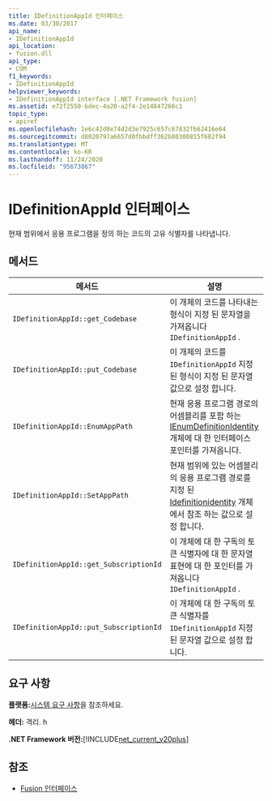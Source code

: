 ```yaml
---
title: IDefinitionAppId 인터페이스
ms.date: 03/30/2017
api_name:
- IDefinitionAppId
api_location:
- fusion.dll
api_type:
- COM
f1_keywords:
- IDefinitionAppId
helpviewer_keywords:
- IDefinitionAppId interface [.NET Framework fusion]
ms.assetid: e72f2550-bdec-4a20-a2f4-2e14847266c1
topic_type:
- apiref
ms.openlocfilehash: 1e6c42d8e74d2d3e7925c657c67832f662416e64
ms.sourcegitcommit: d8020797a6657d0fbbdff362b80300815f682f94
ms.translationtype: MT
ms.contentlocale: ko-KR
ms.lasthandoff: 11/24/2020
ms.locfileid: "95673867"
---
```

# <a name="idefinitionappid-interface"></a>IDefinitionAppId 인터페이스

현재 범위에서 응용 프로그램을 정의 하는 코드의 고유 식별자를 나타냅니다.  
  
## <a name="methods"></a>메서드  
  
|메서드|설명|  
|------------|-----------------|  
|`IDefinitionAppId::get_Codebase`|이 개체의 코드를 나타내는 형식이 지정 된 문자열을 가져옵니다 `IDefinitionAppId` .|  
|`IDefinitionAppId::put_Codebase`|이 개체의 코드를 `IDefinitionAppId` 지정 된 형식이 지정 된 문자열 값으로 설정 합니다.|  
|`IDefinitionAppId::EnumAppPath`|현재 응용 프로그램 경로의 어셈블리를 포함 하는 [IEnumDefinitionIdentity](ienumdefinitionidentity-interface.md) 개체에 대 한 인터페이스 포인터를 가져옵니다.|  
|`IDefinitionAppId::SetAppPath`|현재 범위에 있는 어셈블리의 응용 프로그램 경로를 지정 된 [Idefinitionidentity](idefinitionidentity-interface.md) 개체에서 참조 하는 값으로 설정 합니다.|  
|`IDefinitionAppId::get_SubscriptionId`|이 개체에 대 한 구독의 토큰 식별자에 대 한 문자열 표현에 대 한 포인터를 가져옵니다 `IDefinitionAppId` .|  
|`IDefinitionAppId::put_SubscriptionId`|이 개체에 대 한 구독의 토큰 식별자를 `IDefinitionAppId` 지정 된 문자열 값으로 설정 합니다.|  
  
## <a name="requirements"></a>요구 사항  

 **플랫폼:**[시스템 요구 사항](../../get-started/system-requirements.md)을 참조하세요.  
  
 **헤더:** 격리. h  
  
 **.NET Framework 버전:**[!INCLUDE[net_current_v20plus](../../../../includes/net-current-v20plus-md.md)]  
  
## <a name="see-also"></a>참조

- [Fusion 인터페이스](fusion-interfaces.md)
